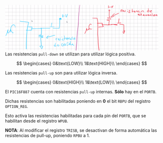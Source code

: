 ![02c7e1c9e313298d888fbbaf21eebdad.png](../../../../img/6b3dd05a2c0c4f65a101ffe564aa7a8d.png)
Las resistencias `pull-down` se utilizan para utilizar lógica positiva.

$$
\begin{cases}
0&\text{LOW}\\
1&\text{HIGH}\\
\end{cases}
$$


Las resistencias `pull-up` son para utilizar lógica inversa.

$$
\begin{cases}
0&\text{HIGH}\\
1&\text{LOW}\\
\end{cases}
$$


El `PIC16F887` cuenta con resistencias `pull-up` internas. **Sólo** hay en el `PORTB`.

Dichas resistencias son habilitadas poniendo en **0** el bit `RBPU` del registro `OPTION_REG`.

Esto activa las resistencias habilitadas para cada pin del `PORTB`, que se habilitan desde el registro `WPUB`.

**NOTA**: Al modificar el registro `TRISB`, se desactivan de forma automática las resistencias de pull-up, poniendo `RPBU` a 1.